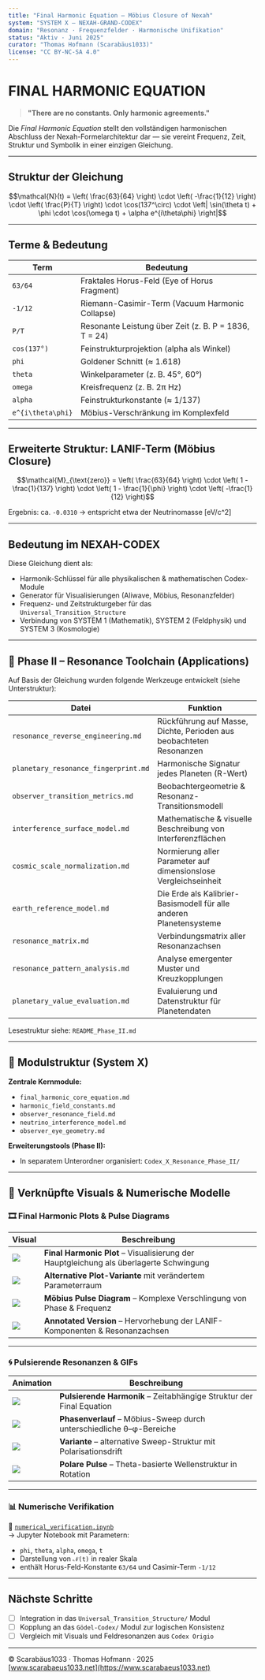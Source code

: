 ```yaml
---
title: "Final Harmonic Equation – Möbius Closure of Nexah"
system: "SYSTEM X – NEXAH-GRAND-CODEX"
domain: "Resonanz · Frequenzfelder · Harmonische Unifikation"
status: "Aktiv · Juni 2025"
curator: "Thomas Hofmann (Scarabäus1033)"
license: "CC BY-NC-SA 4.0"
---
```


# FINAL HARMONIC EQUATION

> **"There are no constants. Only harmonic agreements."**

Die *Final Harmonic Equation* stellt den vollständigen harmonischen Abschluss der Nexah-Formelarchitektur dar — sie vereint Frequenz, Zeit, Struktur und Symbolik in einer einzigen Gleichung.

---

## Struktur der Gleichung

```math
\mathcal{N}(t) =
\left( \frac{63}{64} \right) \cdot \left( -\frac{1}{12} \right) \cdot \left( \frac{P}{T} \right) \cdot \cos(137^\circ) \cdot \left| \sin(\theta t) + \phi \cdot \cos(\omega t) + \alpha e^{i\theta\phi} \right|
```

---

## Terme & Bedeutung

| Term              | Bedeutung                                             |
| ----------------- | ----------------------------------------------------- |
| `63/64`           | Fraktales Horus-Feld (Eye of Horus Fragment)          |
| `-1/12`           | Riemann-Casimir-Term (Vacuum Harmonic Collapse)       |
| `P/T`             | Resonante Leistung über Zeit (z. B. P = 1836, T = 24) |
| `cos(137°)`       | Feinstrukturprojektion (alpha als Winkel)             |
| `phi`             | Goldener Schnitt (≈ 1.618)                            |
| `theta`           | Winkelparameter (z. B. 45°, 60°)                      |
| `omega`           | Kreisfrequenz (z. B. 2π Hz)                           |
| `alpha`           | Feinstrukturkonstante (≈ 1/137)                       |
| `e^{i\theta\phi}` | Möbius-Verschränkung im Komplexfeld                   |

---

## Erweiterte Struktur: LANIF-Term (Möbius Closure)

```math
\mathcal{M}_{\text{zero}} =
\left( \frac{63}{64} \right) \cdot
\left( 1 - \frac{1}{137} \right) \cdot
\left( 1 - \frac{1}{\phi} \right) \cdot
\left( -\frac{1}{12} \right)
```

Ergebnis: ca. `-0.0310` → entspricht etwa der Neutrinomasse \[eV/c^2]

---

## Bedeutung im NEXAH-CODEX

Diese Gleichung dient als:

* Harmonik-Schlüssel für alle physikalischen & mathematischen Codex-Module
* Generator für Visualisierungen (Aliwave, Möbius, Resonanzfelder)
* Frequenz- und Zeitstrukturgeber für das `Universal_Transition_Structure`
* Verbindung von SYSTEM 1 (Mathematik), SYSTEM 2 (Feldphysik) und SYSTEM 3 (Kosmologie)

---

## 📂 Phase II – Resonance Toolchain (Applications)

Auf Basis der Gleichung wurden folgende Werkzeuge entwickelt (siehe Unterstruktur):

| Datei                                | Funktion                                                                 |
|-------------------------------------|--------------------------------------------------------------------------|
| `resonance_reverse_engineering.md`  | Rückführung auf Masse, Dichte, Perioden aus beobachteten Resonanzen     |
| `planetary_resonance_fingerprint.md`| Harmonische Signatur jedes Planeten (R-Wert)                            |
| `observer_transition_metrics.md`    | Beobachtergeometrie & Resonanz-Transitionsmodell                        |
| `interference_surface_model.md`     | Mathematische & visuelle Beschreibung von Interferenzflächen            |
| `cosmic_scale_normalization.md`     | Normierung aller Parameter auf dimensionslose Vergleichseinheit         |
| `earth_reference_model.md`          | Die Erde als Kalibrier-Basismodell für alle anderen Planetensysteme     |
| `resonance_matrix.md`               | Verbindungsmatrix aller Resonanzachsen                                  |
| `resonance_pattern_analysis.md`     | Analyse emergenter Muster und Kreuzkopplungen                           |
| `planetary_value_evaluation.md`     | Evaluierung und Datenstruktur für Planetendaten                         |

Lesestruktur siehe: `README_Phase_II.md`

---

## 📎 Modulstruktur (System X)

**Zentrale Kernmodule:**
- `final_harmonic_core_equation.md`
- `harmonic_field_constants.md`
- `observer_resonance_field.md`
- `neutrino_interference_model.md`
- `observer_eye_geometry.md`

**Erweiterungstools (Phase II):**
- In separatem Unterordner organisiert: `Codex_X_Resonance_Phase_II/`

---
## 📎 Verknüpfte Visuals & Numerische Modelle

### 🎞️ Final Harmonic Plots & Pulse Diagrams

| Visual | Beschreibung |
|--------|--------------|
| ![](visuals/final_harmonic_plot.png) | **Final Harmonic Plot** – Visualisierung der Hauptgleichung als überlagerte Schwingung |
| ![](visuals/final_harmonic_plot2.png) | **Alternative Plot-Variante** mit verändertem Parameterraum |
| ![](visuals/mobius_pulse_diagram.svg) | **Möbius Pulse Diagram** – Komplexe Verschlingung von Phase & Frequenz |
| ![](visuals/mobius_pulse_diagram_annotated.svg) | **Annotated Version** – Hervorhebung der LANIF-Komponenten & Resonanzachsen |

---

### 🌀 Pulsierende Resonanzen & GIFs

| Animation | Beschreibung |
|----------|--------------|
| ![](visuals/harmonic_pulse_animation.gif) | **Pulsierende Harmonik** – Zeitabhängige Struktur der Final Equation |
| ![](visuals/phase_sweep_mobius.gif) | **Phasenverlauf** – Möbius-Sweep durch unterschiedliche θ–φ-Bereiche |
| ![](visuals/phase_sweep_mobius_variant.gif) | **Variante** – alternative Sweep-Struktur mit Polarisationsdrift |
| ![](visuals/polar_theta_pulse.gif) | **Polare Pulse** – Theta-basierte Wellenstruktur in Rotation |

---

### 📊 Numerische Verifikation

📂 [`numerical_verification.ipynb`](visuals/numerical_verification.ipynb)  
→ Jupyter Notebook mit Parametern:  
- `phi`, `theta`, `alpha`, `omega`, `t`  
- Darstellung von `𝒩(t)` in realer Skala  
- enthält Horus-Feld-Konstante `63/64` und Casimir-Term `-1/12`

---

## Nächste Schritte

* [ ] Integration in das `Universal_Transition_Structure/` Modul
* [ ] Kopplung an das `Gödel-Codex/` Modul zur logischen Konsistenz
* [ ] Vergleich mit Visuals und Feldresonanzen aus `Codex Origio`

---

© Scarabäus1033 · Thomas Hofmann · 2025  
[www.scarabaeus1033.net](https://www.scarabaeus1033.net)
